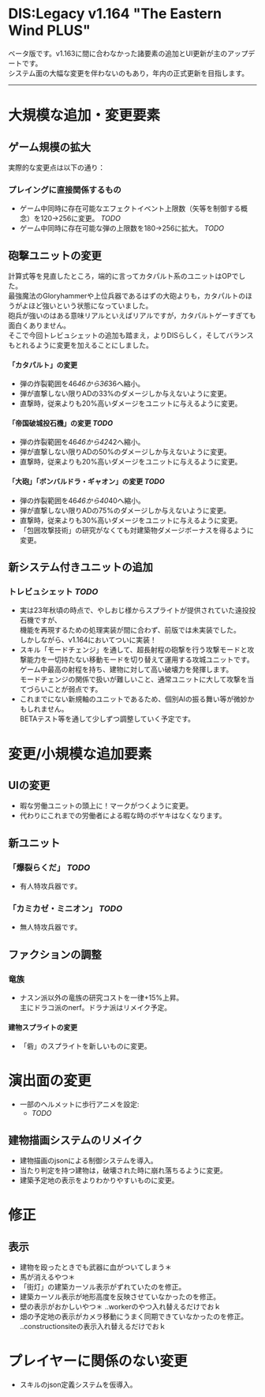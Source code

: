 # DIS:Legacy v1.164 "The Eastern Wind PLUS"

ベータ版です。v1.163に間に合わなかった諸要素の追加とUI更新が主のアップデートです。  
システム面の大幅な変更を伴わないのもあり，年内の正式更新を目指します。

--------------------


# 大規模な追加・変更要素

## ゲーム規模の拡大
  
実際的な変更点は以下の通り：
### プレイングに直接関係するもの
- ゲーム中同時に存在可能なエフェクトイベント上限数（矢等を制御する概念）を120->256に変更。 *TODO*
- ゲーム中同時に存在可能な弾の上限数を180->256に拡大。 *TODO*

## 砲撃ユニットの変更
計算式等を見直したところ，端的に言ってカタパルト系のユニットはOPでした。  
最強魔法のGloryhammerや上位兵器であるはずの大砲よりも，カタパルトのほうがよほど強いという状態になっていました。  
砲兵が強いのはある意味リアルといえばリアルですが，カタパルトゲーすぎても面白くありません。  
そこで今回トレビュシェットの追加も踏まえ，よりDISらしく，そしてバランスもとれるように変更を加えることにしました。
#### 「カタパルト」の変更
- 弾の炸裂範囲を46*46から36*36へ縮小。
- 弾が直撃しない限りADの33%のダメージしか与えないように変更。
- 直撃時，従来よりも20%高いダメージをユニットに与えるように変更。
#### 「帝国破城投石機」の変更 *TODO*
- 弾の炸裂範囲を46*46から42*42へ縮小。
- 弾が直撃しない限りADの50%のダメージしか与えないように変更。
- 直撃時，従来よりも20%高いダメージをユニットに与えるように変更。
#### 「大砲」「ボンバルドラ・ギャオン」の変更 *TODO*
- 弾の炸裂範囲を46*46から40*40へ縮小。
- 弾が直撃しない限りADの75%のダメージしか与えないように変更。
- 直撃時，従来よりも30%高いダメージをユニットに与えるように変更。
- 「包囲攻撃技術」の研究がなくても対建築物ダメージボーナスを得るように変更。
 

## 新システム付きユニットの追加
### トレビュシェット *TODO*
- 実は23年秋頃の時点で、やしおじ様からスプライトが提供されていた遠投投石機ですが、  
  機能を再現するための処理実装が間に合わず、前版では未実装でした。  
  しかしながら、v1.164においてついに実装！  
- スキル「モードチェンジ」を通して、超長射程の砲撃を行う攻撃モードと攻撃能力を一切持たない移動モードを切り替えて運用する攻城ユニットです。  
  ゲーム中最高の射程を持ち、建物に対して高い破壊力を発揮します。  
  モードチェンジの関係で扱いが難しいこと、通常ユニットに大して攻撃を当てづらいことが弱点です。
- これまでにない新規軸のユニットであるため、個別AIの振る舞い等が微妙かもしれません。  
  BETAテスト等を通して少しずつ調整していく予定です。

# 変更/小規模な追加要素  
## UIの変更
- 暇な労働ユニットの頭上に！マークがつくように変更。  
- 代わりにこれまでの労働者による暇な時のボヤキはなくなります。
## 新ユニット
### 「爆裂らくだ」 *TODO*
- 有人特攻兵器です。
### 「カミカゼ・ミニオン」 *TODO*
- 無人特攻兵器です。

## ファクションの調整
### 竜族
- ナスン派以外の竜族の研究コストを一律+15%上昇。  
  主にドラコ派のnerf。ドラナ派はリメイク予定。
#### 建物スプライトの変更
- 「砦」のスプライトを新しいものに変更。


# 演出面の変更
- 一部のヘルメットに歩行アニメを設定:
  - *TODO*
## 建物描画システムのリメイク
- 建物描画のjsonによる制御システムを導入。
- 当たり判定を持つ建物は，破壊された時に崩れ落ちるように変更。
- 建築予定地の表示をよりわかりやすいものに変更。

# 修正
## 表示
- 建物を殴ったときでも武器に血がついてしまう＊
- 馬が消えるやつ＊
- 「街灯」の建築カーソル表示がずれていたのを修正。
- 建築カーソル表示が地形高度を反映させていなかったのを修正。
- 壁の表示がおかしいやつ＊ ..workerのやつ入れ替えるだけでおｋ
- 畑の予定地の表示がカメラ移動にうまく同期できていなかったのを修正。 ..constructionsiteの表示入れ替えるだけでおｋ


# プレイヤーに関係のない変更
- スキルのjson定義システムを仮導入。


